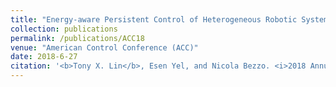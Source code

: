 ```yaml
---
title: "Energy-aware Persistent Control of Heterogeneous Robotic Systems"
collection: publications
permalink: /publications/ACC18
venue: "American Control Conference (ACC)"
date: 2018-6-27
citation: '<b>Tony X. Lin</b>, Esen Yel, and Nicola Bezzo. <i>2018 Annual American Control Conference (ACC).</i>'
---
```

